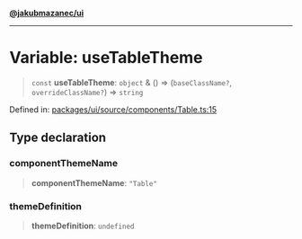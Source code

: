 [**@jakubmazanec/ui**](../README.md)

---

# Variable: useTableTheme

> `const` **useTableTheme**: `object` & () => (`baseClassName?`, `overrideClassName?`) => `string`

Defined in:
[packages/ui/source/components/Table.ts:15](https://github.com/jakubmazanec/tools/blob/6fe16df773d5da14c29261ea934e72b3f99fabb7/packages/ui/source/components/Table.ts#L15)

## Type declaration

### componentThemeName

> **componentThemeName**: `"Table"`

### themeDefinition

> **themeDefinition**: `undefined`
